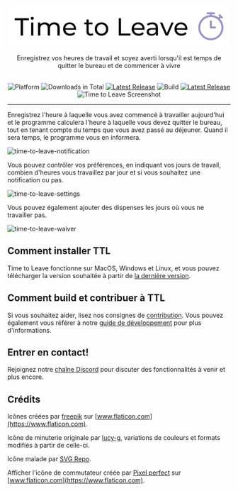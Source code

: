 <div align="center">
  <img src="../assets/timetoleave.png" alt="Time to Leave Logo">

  <p>Enregistrez vos heures de travail et soyez averti lorsqu'il est temps de quitter le bureau et de commencer à vivre</p>

  <br/>

<img src="https://img.shields.io/badge/platforms-Windows%20%7C%20MacOS%20%7C%20Linux-green" alt="Platform">
<img src="https://img.shields.io/github/downloads/thamara/time-to-leave/total" alt="Downloads in Total">
<a href="https://github.com/thamara/time-to-leave/releases/tag/v.1.5.5"><img src="https://img.shields.io/github/v/release/thamara/time-to-leave" alt="Latest Release"></a>
<img src="https://img.shields.io/github/workflow/status/thamara/time-to-leave/Code%20Coverage" alt="Build">
<a href="http://makeapullrequest.com/"><img src="https://img.shields.io/badge/PRs-welcome-purple" alt="Latest Release"></a>

   <br/>

  <img src="https://user-images.githubusercontent.com/3754225/94519528-4e549900-0248-11eb-8872-b6fb2d47f43c.jpg" alt="Time to Leave Screenshot">

  <br/>

</div>

---

Enregistrez l'heure à laquelle vous avez commencé à travailler aujourd'hui et le programme calculera l'heure à laquelle vous devez quitter le bureau, tout en tenant compte du temps que vous avez passé au déjeuner. Quand il sera temps, le programme vous en informera.

![time-to-leave-notification](https://user-images.githubusercontent.com/3754225/94519526-4dbc0280-0248-11eb-9738-ffae936cfa4a.jpg)

Vous pouvez contrôler vos préférences, en indiquant vos jours de travail, combien d'heures vous travaillez par jour et si vous souhaitez une notification ou pas.

![time-to-leave-settings](https://user-images.githubusercontent.com/3754225/94519531-4eed2f80-0248-11eb-9303-78f9abe69201.jpg)

Vous pouvez également ajouter des dispenses les jours où vous ne travailler pas.

![time-to-leave-waiver](https://user-images.githubusercontent.com/3754225/94762058-4e79a380-03c4-11eb-8f28-1c480dbf8b5c.png)

## Comment installer TTL

Time to Leave fonctionne sur MacOS, Windows et Linux, et vous pouvez télécharger la version souhaitée à partir de [la dernière version](https://github.com/thamara/time-to-leave/releases/tag/v.1.5.5).

## Comment build et contribuer à TTL

Si vous souhaitez aider, lisez nos consignes de [contribution](../CONTRIBUTING.md).
Vous pouvez également vous référer à notre [guide de développement](../DEVELOPMENT.md) pour plus d'informations.

## Entrer en contact!

Rejoignez notre [chaîne Discord](https://discord.gg/P3KkEF5) pour discuter des fonctionnalités à venir et plus encore.

## Crédits

Icônes créées par [freepik](https://www.flaticon.com/authors/freepik) sur [www.flaticon.com](https://www.flaticon.com).

Icône de minuterie originale par [lucy-g](https://icon-icons.com/icon/timer/121243), variations de couleurs et formats modifiés à partir de celle-ci.

Icône malade par [SVG Repo](https://www.svgrepo.com/svg/271898/sick).

Afficher l'icône de commutateur créée par [Pixel perfect](https://www.flaticon.com/authors/pixel-perfect) sur [www.flaticon.com](https://www.flaticon.com).
